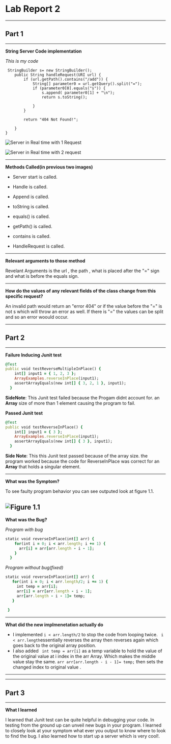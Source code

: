 # Lab Report 2 



---
## Part 1
---

**String Server Code implementation**

*This is my code*
```
 StringBuilder s= new StringBuilder();
    public String handleRequest(URI url) {
        if (url.getPath().contains("/add")) {
            String[] parameter0 = url.getQuery().split("=");
            if (parameter0[0].equals("s")) {
                s.append( parameter0[1] + "\n");
                return s.toString();

            }
        }

        return "404 Not Found!";

    }
}
```
![Server in Real time with 1 Request](<img width="776" alt="Screenshot 2023-04-24 at 10 17 04 PM" src="https://user-images.githubusercontent.com/125671517/234181596-d37b3bc0-3acb-4339-9db4-6d7d96abcd47.png">
)


![Server in Real time with 2 request](<img width="794" alt="Screenshot 2023-04-24 at 10 17 14 PM" src="https://user-images.githubusercontent.com/125671517/234181724-0ac90eb3-391a-4bda-88f8-5a84427a4d60.png">
)	

---
**Methods Called(in previous two images)**

 * Server start is called. 
 
 * Handle is called. 
 
 * Append is called. 
 
 * toString is called. 
 
 * equals() is called. 
 
 * getPath() is called.  
 
 * contains is called.  
 
 * HandleRequest is called. 

---

**Relevant arguments to those method**

Revelant Arguments is the url , the path , what is placed after the "=" sign
and what is before the equals sign.

---

**How do the values of any relevant fields of the class change from this specific request?** 

 
  An invalid path would return an "error 404" or if the value before the "=" is not s which will throw an error as well. If there is "=" the values can be split and so an error woould occur. 


---
## Part 2
---


**Failure Inducing Junit test**
```ruby
@Test
public void testReverseMultipleInPlace() {
    int[] input1 = { 1, 2, 3 };
    ArrayExamples.reverseInPlace(input1);
    assertArrayEquals(new int[] { 3, 2, 1 }, input1);
  }
```
**SideNote**: This Junit test failed because the Progam didnt account for. 
an **Array** size of more than 1 element causing the program to fail. 

**Passed Junit test**
```ruby
@Test
public void testReverseInPlace() {
    int[] input1 = { 3 };
    ArrayExamples.reverseInPlace(input1);
    assertArrayEquals(new int[] { 3 }, input1);
  }
```
**Side Note**: This this Junit test passed because of the array size. 
the program worked because the code for ReverseInPlace was correct
for an **Array** that holds a singular element.

---
**What was the Symptom?** 

To see faulty program behavior you can see outputed look at figure 1.1. 

![Figure 1.1 ](<img width="699" alt="Screenshot 2023-04-20 at 4 33 45 PM" src="https://user-images.githubusercontent.com/125671517/234164381-a73c6a90-0c6a-4889-91a6-fde18129de32.png">
)
---
**What was the Bug?**



   *Program with bug*
```ruby
static void reverseInPlace(int[] arr) {
    for(int i = 0; i < arr.length; i += 1) {
      arr[i] = arr[arr.length - i - 1];
    }
  }
```
  *Program without bug(fixed)* 
 ```ruby
static void reverseInPlace(int[] arr) {
    for(int i = 0; i < arr.length/2; i += 1) {
      int temp = arr[i];
      arr[i] = arr[arr.length - i - 1];
      arr[arr.length - i - 1]= temp;
    }
    
  }
```
---
**What did the new implmenetation actually do**

* I implemented ```i < arr.length/2``` to stop the code from looping twice. 
 ``` i < arr.length```essentially reverses the array then reverses again which goes back to the original array position.
* I also added ``` int temp = arr[i]``` as a temp variable to hold the value of the original 
value at i index in the arr Array. Which makes the middle value stay the same. ``` arr arr[arr.length - i - 1]= temp; ``` then sets the changed index to original value .
---

---
## Part 3 
---

**What I learned**

I learned that Junit test can be quite helpful in debugging your code. In testing from the ground up can unveil new bugs in your program. I learned to closely look at your symptom what ever you output to know where to look to find the bug. I also learned how to start up a server which is very cool!.








